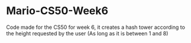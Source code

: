 # Mario-CS50-Week6
Code made for the CS50 for week 6, it creates a hash tower according to the height requested by the user (As long as it is between 1 and 8)
